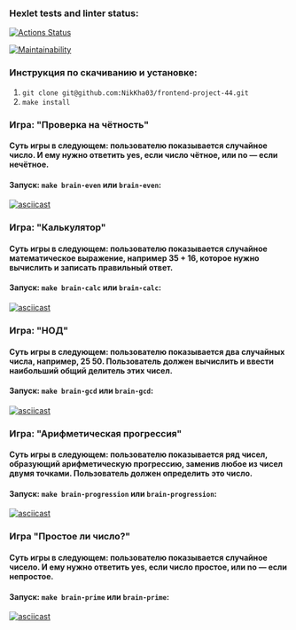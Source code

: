 ### Hexlet tests and linter status:

[![Actions Status](https://github.com/NikKha03/frontend-project-44/workflows/hexlet-check/badge.svg)](https://github.com/NikKha03/frontend-project-44/actions)

[![Maintainability](https://api.codeclimate.com/v1/badges/4534832b76bd6188dcc2/maintainability)](https://codeclimate.com/github/NikKha03/frontend-project-44/maintainability)

### Инструкция по скачиванию и установке:

1. `git clone git@github.com:NikKha03/frontend-project-44.git`
2. `make install`

### Игра: "Проверка на чётность"

#### Суть игры в следующем: пользователю показывается случайное число. И ему нужно ответить yes, если число чётное, или no — если нечётное.

#### Запуск: `make brain-even` или `brain-even`:

[![asciicast](https://asciinema.org/a/580713.svg)](https://asciinema.org/a/580713)

### Игра: "Калькулятор"

#### Суть игры в следующем: пользователю показывается случайное математическое выражение, например 35 + 16, которое нужно вычислить и записать правильный ответ.

#### Запуск: `make brain-calc` или `brain-calc`:

[![asciicast](https://asciinema.org/a/581887.svg)](https://asciinema.org/a/581887)

### Игра: "НОД"

#### Суть игры в следующем: пользователю показывается два случайных числа, например, 25 50. Пользователь должен вычислить и ввести наибольший общий делитель этих чисел.

#### Запуск: `make brain-gcd` или `brain-gcd`:

[![asciicast](https://asciinema.org/a/581896.svg)](https://asciinema.org/a/581896)

### Игра: "Арифметическая прогрессия"

#### Суть игры в следующем: пользователю показывается ряд чисел, образующий арифметическую прогрессию, заменив любое из чисел двумя точками. Пользователь должен определить это число.

#### Запуск: `make brain-progression` или `brain-progression`:

[![asciicast](https://asciinema.org/a/582252.svg)](https://asciinema.org/a/582252)

### Игра "Простое ли число?"

#### Суть игры в следующем: пользователю показывается случайное чисело. И ему нужно ответить yes, если число простое, или no — если непростое.

#### Запуск: `make brain-prime` или `brain-prime`:

[![asciicast](https://asciinema.org/a/582289.svg)](https://asciinema.org/a/582289)
